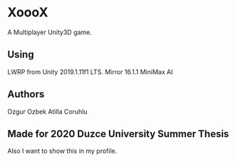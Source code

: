 
# XoooX

A Multiplayer Unity3D game. 

## Using

LWRP from Unity 2019.1.11f1 LTS.
Mirror 16.1.1
MiniMax AI

## Authors

Ozgur Ozbek
Atilla Coruhlu

## Made for 2020 Duzce University Summer Thesis

Also I want to show this in my profile.
